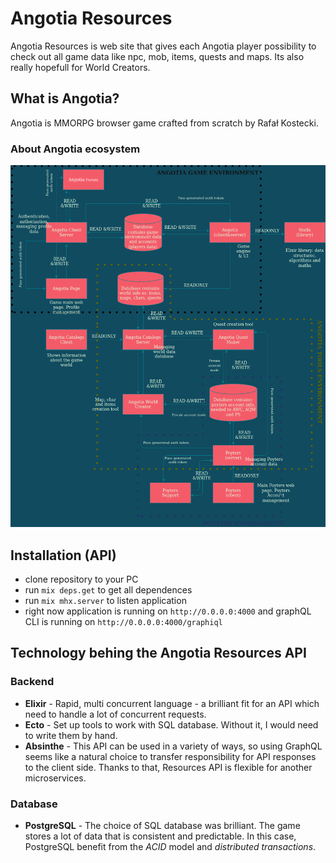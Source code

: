 # Angotia Resources
Angotia Resources is web site that gives each Angotia player possibility to check out all game data like npc, mob, items, quests and maps. Its also really hopefull for World Creators.

## What is Angotia?
Angotia is MMORPG browser game crafted from scratch by Rafał Kostecki.

### About Angotia ecosystem

![alt text](./docs/images/project-relations.png)
## Installation (API)
- clone repository to your PC
- run `mix deps.get` to get all dependences
- run `mix mhx.server` to listen application
- right now application is running on `http://0.0.0.0:4000` and graphQL CLI is running on `http://0.0.0.0:4000/graphiql`

## Technology behing the Angotia Resources API

### Backend
- **Elixir** - Rapid, multi concurrent language - a brilliant fit for an API which need to handle a lot of concurrent requests.
- **Ecto** - Set up tools to work with SQL database. Without it, I would need to write them by hand.
- **Absinthe** - This API can be used in a variety of ways, so using GraphQL seems like a natural choice to transfer responsibility for API responses to the client side. Thanks to that, Resources API is flexible for another microservices.

### Database
- **PostgreSQL** - The choice of SQL database was brilliant. The game stores a lot of data that is consistent and predictable. In this case, PostgreSQL benefit from the *ACID* model and *distributed transactions*.

